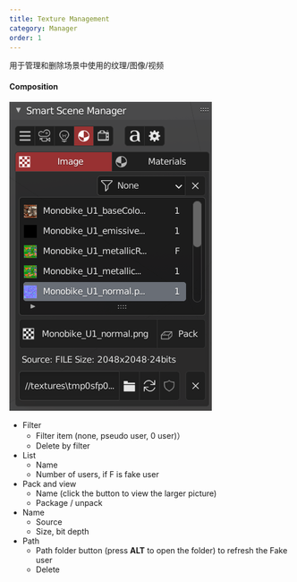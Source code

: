 ```yaml
---
title: Texture Management
category: Manager
order: 1
---
```


用于管理和删除场景中使用的纹理/图像/视频

#### Composition

![imagelist](../../uploads/imagelist.png)

+ Filter
    + Filter item (none, pseudo user, 0 user)）
	+ Delete by filter
+ List
    + Name
    + Number of users, if F is fake user
+ Pack and view
    + Name (click the button to view the larger picture)
    + Package / unpack
+ Name
    + Source
    + Size, bit depth
+ Path
    + Path folder button (press **ALT** to open the folder) to refresh the Fake user
    + Delete


